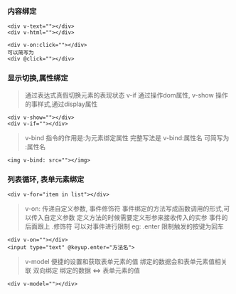 ### 内容绑定

```vue
<div v-text=""></div>
<div v-html=""></div>
```

```vue
<div v-on:click=""></div>
可以简写为
<div @click=""></div>  
```
### 显示切换,属性绑定
> 通过表达式真假切换元素的表现状态
> v-if 通过操作dom属性, v-show 操作的事样式,通过display属性
```vue
<div v-show=""></div>
<div v-if=""></div>
```
> v-bind 指令的作用是:为元素绑定属性
> 完整写法是 v-bind:属性名  可简写为 :属性名 
```vue
<img v-bind: src=""></img>
```

### 列表循环, 表单元素绑定
```vue
<div v-for="item in list"></div>
```
> v-on: 传递自定义参数, 事件修饰符
> 事件绑定的方法写成函数调用的形式,可以传入自定义参数
> 定义方法的时候需要定义形参来接收传入的实参
> 事件的后面跟上 .修饰符 可以对事件进行限制 eg: .enter 限制触发的按键为回车
```vue
<div v-on=""></div>
<input type="text" @keyup.enter="方法名">
```

> v-model 便捷的设置和获取表单元素的值
> 绑定的数据会和表单元素值相关联
> 双向绑定 绑定的数据 <=> 表单元素的值 
```vue
<div v-model=""></div>
```